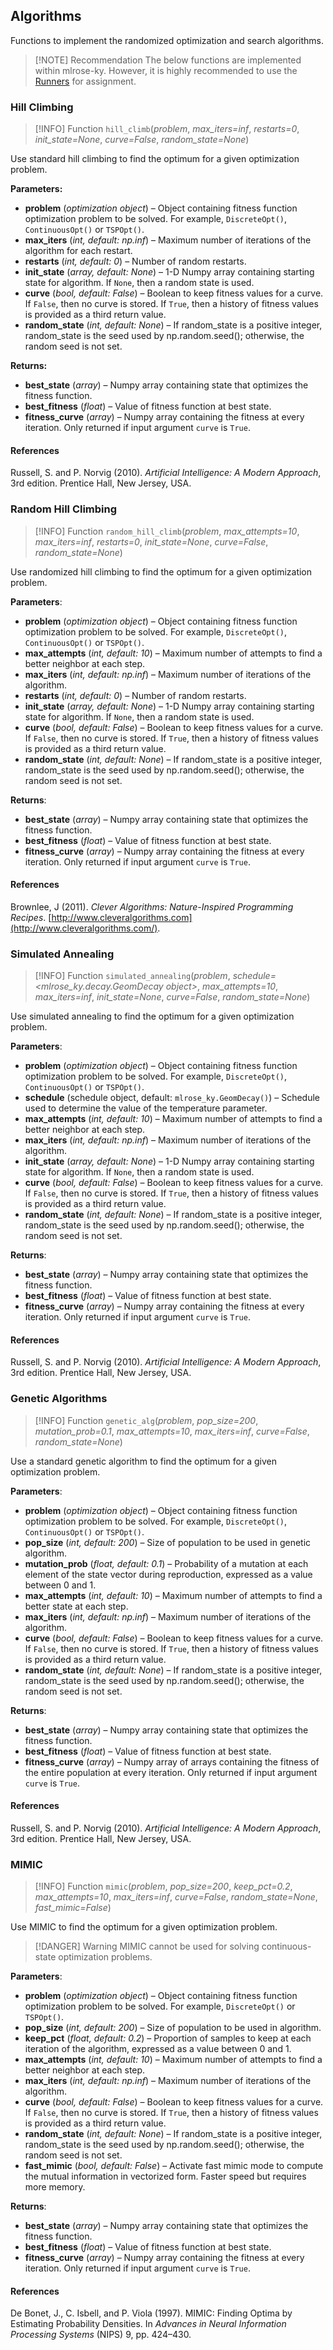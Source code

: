 ## Algorithms
Functions to implement the randomized optimization and search algorithms.

> [!NOTE] Recommendation
> The below functions are implemented within mlrose-ky. However, it is highly recommended to use the [Runners](/runners/) for assignment.

### Hill Climbing

> [!INFO] Function
> `hill_climb`(_problem_, _max\_iters=inf_, _restarts=0_, _init\_state=None_, _curve=False_, _random\_state=None_)

Use standard hill climbing to find the optimum for a given optimization problem.

**Parameters:**

*   **problem** (_optimization object_) – Object containing fitness function optimization problem to be solved. For example, `DiscreteOpt()`, `ContinuousOpt()` or `TSPOpt()`.
*   **max\_iters** (_int, default: np.inf_) – Maximum number of iterations of the algorithm for each restart.
*   **restarts** (_int, default: 0_) – Number of random restarts.
*   **init\_state** (_array, default: None_) – 1-D Numpy array containing starting state for algorithm. If `None`, then a random state is used.
*   **curve** (_bool, default: False_) – Boolean to keep fitness values for a curve. If `False`, then no curve is stored. If `True`, then a history of fitness values is provided as a third return value.
*   **random\_state** (_int, default: None_) – If random\_state is a positive integer, random\_state is the seed used by np.random.seed(); otherwise, the random seed is not set.

**Returns:**

*   **best\_state** (_array_) – Numpy array containing state that optimizes the fitness function.
*   **best\_fitness** (_float_) – Value of fitness function at best state.
*   **fitness\_curve** (_array_) – Numpy array containing the fitness at every iteration. Only returned if input argument `curve` is `True`.

#### References

Russell, S. and P. Norvig (2010). _Artificial Intelligence: A Modern Approach_, 3rd edition. Prentice Hall, New Jersey, USA.

### Random Hill Climbing

> [!INFO] Function
> `random_hill_climb`(_problem_, _max\_attempts=10_, _max\_iters=inf_, _restarts=0_, _init\_state=None_, _curve=False_, _random\_state=None_)

Use randomized hill climbing to find the optimum for a given optimization problem.

**Parameters**:

*   **problem** (_optimization object_) – Object containing fitness function optimization problem to be solved. For example, `DiscreteOpt()`, `ContinuousOpt()` or `TSPOpt()`.
*   **max\_attempts** (_int, default: 10_) – Maximum number of attempts to find a better neighbor at each step.
*   **max\_iters** (_int, default: np.inf_) – Maximum number of iterations of the algorithm.
*   **restarts** (_int, default: 0_) – Number of random restarts.
*   **init\_state** (_array, default: None_) – 1-D Numpy array containing starting state for algorithm. If `None`, then a random state is used.
*   **curve** (_bool, default: False_) – Boolean to keep fitness values for a curve. If `False`, then no curve is stored. If `True`, then a history of fitness values is provided as a third return value.
*   **random\_state** (_int, default: None_) – If random\_state is a positive integer, random\_state is the seed used by np.random.seed(); otherwise, the random seed is not set.

**Returns**:

*   **best\_state** (_array_) – Numpy array containing state that optimizes the fitness function.
*   **best\_fitness** (_float_) – Value of fitness function at best state.
*   **fitness\_curve** (_array_) – Numpy array containing the fitness at every iteration. Only returned if input argument `curve` is `True`.

#### References

Brownlee, J (2011). _Clever Algorithms: Nature-Inspired Programming Recipes_. [http://www.cleveralgorithms.com](http://www.cleveralgorithms.com/).

### Simulated Annealing

> [!INFO] Function
> `simulated_annealing`(_problem_, _schedule=<mlrose_ky.decay.GeomDecay object>_, _max\_attempts=10_, _max\_iters=inf_, _init\_state=None_, _curve=False_, _random\_state=None_)

Use simulated annealing to find the optimum for a given optimization problem.

**Parameters**:

*   **problem** (_optimization object_) – Object containing fitness function optimization problem to be solved. For example, `DiscreteOpt()`, `ContinuousOpt()` or `TSPOpt()`.
*   **schedule** (schedule object, default: `mlrose_ky.GeomDecay()`) – Schedule used to determine the value of the temperature parameter.
*   **max\_attempts** (_int, default: 10_) – Maximum number of attempts to find a better neighbor at each step.
*   **max\_iters** (_int, default: np.inf_) – Maximum number of iterations of the algorithm.
*   **init\_state** (_array, default: None_) – 1-D Numpy array containing starting state for algorithm. If `None`, then a random state is used.
*   **curve** (_bool, default: False_) – Boolean to keep fitness values for a curve. If `False`, then no curve is stored. If `True`, then a history of fitness values is provided as a third return value.
*   **random\_state** (_int, default: None_) – If random\_state is a positive integer, random\_state is the seed used by np.random.seed(); otherwise, the random seed is not set.

**Returns**:

*   **best\_state** (_array_) – Numpy array containing state that optimizes the fitness function.
*   **best\_fitness** (_float_) – Value of fitness function at best state.
*   **fitness\_curve** (_array_) – Numpy array containing the fitness at every iteration. Only returned if input argument `curve` is `True`.

#### References

Russell, S. and P. Norvig (2010). _Artificial Intelligence: A Modern Approach_, 3rd edition. Prentice Hall, New Jersey, USA.

### Genetic Algorithms

> [!INFO] Function
> `genetic_alg`(_problem_, _pop\_size=200_, _mutation\_prob=0.1_, _max\_attempts=10_, _max\_iters=inf_, _curve=False_, _random\_state=None_)

Use a standard genetic algorithm to find the optimum for a given optimization problem.

**Parameters**:

*   **problem** (_optimization object_) – Object containing fitness function optimization problem to be solved. For example, `DiscreteOpt()`, `ContinuousOpt()` or `TSPOpt()`.
*   **pop\_size** (_int, default: 200_) – Size of population to be used in genetic algorithm.
*   **mutation\_prob** (_float, default: 0.1_) – Probability of a mutation at each element of the state vector during reproduction, expressed as a value between 0 and 1.
*   **max\_attempts** (_int, default: 10_) – Maximum number of attempts to find a better state at each step.
*   **max\_iters** (_int, default: np.inf_) – Maximum number of iterations of the algorithm.
*   **curve** (_bool, default: False_) – Boolean to keep fitness values for a curve. If `False`, then no curve is stored. If `True`, then a history of fitness values is provided as a third return value.
*   **random\_state** (_int, default: None_) – If random\_state is a positive integer, random\_state is the seed used by np.random.seed(); otherwise, the random seed is not set.

**Returns**:

*   **best\_state** (_array_) – Numpy array containing state that optimizes the fitness function.
*   **best\_fitness** (_float_) – Value of fitness function at best state.
*   **fitness\_curve** (_array_) – Numpy array of arrays containing the fitness of the entire population at every iteration. Only returned if input argument `curve` is `True`.

#### References

Russell, S. and P. Norvig (2010). _Artificial Intelligence: A Modern Approach_, 3rd edition. Prentice Hall, New Jersey, USA.

### MIMIC

> [!INFO] Function
> `mimic`(_problem_, _pop\_size=200_, _keep\_pct=0.2_, _max\_attempts=10_, _max\_iters=inf_, _curve=False_, _random\_state=None_, _fast\_mimic=False_)

Use MIMIC to find the optimum for a given optimization problem.
> [!DANGER] Warning
> MIMIC cannot be used for solving continuous-state optimization problems.

**Parameters**:

*   **problem** (_optimization object_) – Object containing fitness function optimization problem to be solved. For example, `DiscreteOpt()` or `TSPOpt()`.
*   **pop\_size** (_int, default: 200_) – Size of population to be used in algorithm.
*   **keep\_pct** (_float, default: 0.2_) – Proportion of samples to keep at each iteration of the algorithm, expressed as a value between 0 and 1.
*   **max\_attempts** (_int, default: 10_) – Maximum number of attempts to find a better neighbor at each step.
*   **max\_iters** (_int, default: np.inf_) – Maximum number of iterations of the algorithm.
*   **curve** (_bool, default: False_) – Boolean to keep fitness values for a curve. If `False`, then no curve is stored. If `True`, then a history of fitness values is provided as a third return value.
*   **random\_state** (_int, default: None_) – If random\_state is a positive integer, random\_state is the seed used by np.random.seed(); otherwise, the random seed is not set.
*   **fast\_mimic** (_bool, default: False_) – Activate fast mimic mode to compute the mutual information in vectorized form. Faster speed but requires more memory.

**Returns**:

*   **best\_state** (_array_) – Numpy array containing state that optimizes the fitness function.
*   **best\_fitness** (_float_) – Value of fitness function at best state.
*   **fitness\_curve** (_array_) – Numpy array containing the fitness at every iteration. Only returned if input argument `curve` is `True`.

#### References

De Bonet, J., C. Isbell, and P. Viola (1997). MIMIC: Finding Optima by Estimating Probability Densities. In _Advances in Neural Information Processing Systems_ (NIPS) 9, pp. 424–430.

